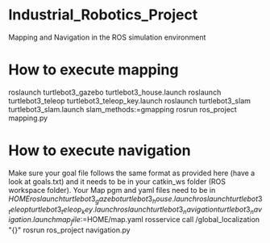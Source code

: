 # Industrial_Robotics_Project
Mapping and Navigation in the ROS simulation environment

# How to execute mapping
roslaunch turtlebot3_gazebo turtlebot3_house.launch
roslaunch turtlebot3_teleop turtlebot3_teleop_key.launch
roslaunch turtlebot3_slam turtlebot3_slam.launch slam_methods:=gmapping
rosrun ros_project mapping.py

# How to execute navigation
Make sure your goal file follows the same format as provided here (have a look at goals.txt) and it needs to be in your catkin_ws folder (ROS workspace folder). Your Map pgm and yaml files need to be in $HOME
roslaunch turtlebot3_gazebo turtlebot3_house.launch
roslaunch turtlebot3_teleop turtlebot3_teleop_key.launch
roslaunch turtlebot3_navigation turtlebot3_navigation.launch map_file:=$HOME/map.yaml
rosservice call /global_localization "{}"
rosrun ros_project navigation.py
